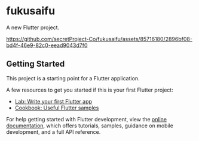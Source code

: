 # fukusaifu

A new Flutter project.


https://github.com/secretProject-Co/fukusaifu/assets/85716180/2896bf08-bd4f-46e9-82c0-eead9043d7f0


## Getting Started

This project is a starting point for a Flutter application.

A few resources to get you started if this is your first Flutter project:

- [Lab: Write your first Flutter app](https://docs.flutter.dev/get-started/codelab)
- [Cookbook: Useful Flutter samples](https://docs.flutter.dev/cookbook)

For help getting started with Flutter development, view the
[online documentation](https://docs.flutter.dev/), which offers tutorials,
samples, guidance on mobile development, and a full API reference.
